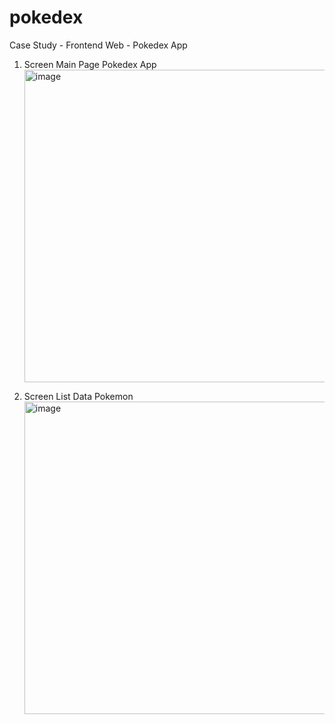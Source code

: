# pokedex
Case Study - Frontend Web - Pokedex App

1. Screen Main Page Pokedex App
    <br><img width="500" alt="image" src="https://user-images.githubusercontent.com/25526244/204710073-00352103-97b2-45c6-9052-7f8e1929d7c3.png">
    
2. Screen List Data Pokemon
    <br><img width="500" alt="image" src="https://user-images.githubusercontent.com/25526244/204710472-a49a755e-4e7b-4f95-ba6d-a5f76e8f49d1.png">
